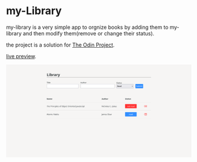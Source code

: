 # my-Library

my-library is a very simple app to orgnize books by adding them to my-library and then modify them(remove or change their status).

the project is a solution for [The Odin Project](https://www.theodinproject.com).

[live preview](https://www.rahhaly.github.io/library).

![screenshot](./screenshot-library.png)
